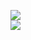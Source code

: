 [![](https://img.shields.io/badge/Made%20With-Github%20Spray-lightgrey.svg?style=for-the-badge&logo=github)](https://github.com/Annihil/github-spray#19773)  
[![](https://i.imgur.com/2DrTn0Z.gif)](https://github.com/Annihil/github-spray)